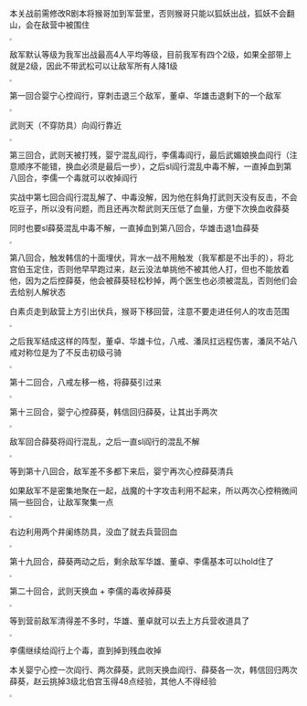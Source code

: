 

本关战前需修改R剧本将猴哥加到军营里，否则猴哥只能以狐妖出战，狐妖不会翻山，会在敌营中被围住

<img src="https://raw.githubusercontent.com/Avanti1980/myth-of-three-kingdoms/master/img/06/01.jpg" style="zoom:25%;" />

敌军默认等级为我军出战最高4人平均等级，目前我军有四个2级，如果全部带上就是2级，因此不带武松可以让敌军所有人降1级

<img src="https://raw.githubusercontent.com/Avanti1980/myth-of-three-kingdoms/master/img/06/02.jpg" style="zoom:25%;" />

第一回合婴宁心控阎行，穿刺击退三个敌军，董卓、华雄击退剩下的一个敌军

<img src="https://raw.githubusercontent.com/Avanti1980/myth-of-three-kingdoms/master/img/06/03.jpg" style="zoom:25%;" />

武则天（不穿防具）向阎行靠近

<img src="https://raw.githubusercontent.com/Avanti1980/myth-of-three-kingdoms/master/img/06/04.jpg" style="zoom:25%;" />

第三回合，武则天被打残，婴宁混乱阎行，李儒毒阎行，最后武媚娘换血阎行（注意顺序不能错，换血必须是最后一步），之后sl阎行混乱中毒不解，一直掉血到第八回合，李儒一个毒就可以收掉阎行

实战中第七回合阎行混乱解了、中毒没解，因为他在斜角打武则天没有反击，不会吃豆子，所以没有问题，而且还再次帮武则天压低了血量，方便下次换血收薛葵

同时也要sl薛葵混乱中毒不解，一直掉血到第八回合，华雄击退1血薛葵

<img src="https://raw.githubusercontent.com/Avanti1980/myth-of-three-kingdoms/master/img/06/05.jpg" style="zoom:25%;" />

第八回合，触发韩信的十面埋伏，背水一战不用触发（我军都是不出手的），将北宫伯玉定住，否则他早早跑过来，赵云没法单挑他不被其他人打，但也不能放着他，因为之后控薛葵，他会被薛葵轻松秒掉，两个医生也必须被混乱，否则他们会去给别人解状态

白素贞走到敌营上方引出伏兵，猴哥下移回营，注意不要走进任何人的攻击范围

<img src="https://raw.githubusercontent.com/Avanti1980/myth-of-three-kingdoms/master/img/06/06.jpg" style="zoom:25%;" />

之后我军结成这样的阵型，董卓、华雄卡位，八戒、潘凤扛远程伤害，潘凤不站八戒对称位是为了不反击初级弓骑

<img src="https://raw.githubusercontent.com/Avanti1980/myth-of-three-kingdoms/master/img/06/07.jpg" style="zoom:25%;" />

第十二回合，八戒左移一格，将薛葵引过来

<img src="https://raw.githubusercontent.com/Avanti1980/myth-of-three-kingdoms/master/img/06/08.jpg" style="zoom:25%;" />

第十三回合，婴宁心控薛葵，韩信回归薛葵，让其出手两次

<img src="https://raw.githubusercontent.com/Avanti1980/myth-of-three-kingdoms/master/img/06/09.jpg" style="zoom:25%;" />

敌军回合薛葵将阎行混乱，之后一直sl阎行的混乱不解

<img src="https://raw.githubusercontent.com/Avanti1980/myth-of-three-kingdoms/master/img/06/10.jpg" style="zoom:25%;" />

等到第十八回合，敌军差不多都下来后，婴宁再次心控薛葵清兵

如果敌军不是密集地聚在一起，战魔的十字攻击利用不起来，所以两次心控稍微间隔一些回合，让敌军聚集一点

<img src="https://raw.githubusercontent.com/Avanti1980/myth-of-three-kingdoms/master/img/06/11.jpg" style="zoom:25%;" />

右边利用两个井阑练防具，没血了就去兵营回血

<img src="https://raw.githubusercontent.com/Avanti1980/myth-of-three-kingdoms/master/img/06/12.jpg" style="zoom:25%;" />

第十九回合，薛葵两动之后，剩余敌军华雄、董卓、李儒基本可以hold住了

<img src="https://raw.githubusercontent.com/Avanti1980/myth-of-three-kingdoms/master/img/06/13.jpg" style="zoom:25%;" />

第二十回合，武则天换血 + 李儒的毒收掉薛葵

<img src="https://raw.githubusercontent.com/Avanti1980/myth-of-three-kingdoms/master/img/06/14.jpg" style="zoom:25%;" />

等到营前敌军清得差不多时，华雄、董卓就可以去上方兵营收道具了

<img src="https://raw.githubusercontent.com/Avanti1980/myth-of-three-kingdoms/master/img/06/15.jpg" style="zoom:25%;" />

李儒继续给阎行上个毒，直到掉到残血收掉

本关婴宁心控一次阎行、两次薛葵，武则天换血阎行、薛葵各一次，韩信回归两次薛葵，赵云挑掉3级北伯宫玉得48点经验，其他人不得经验

<img src="https://raw.githubusercontent.com/Avanti1980/myth-of-three-kingdoms/master/img/06/16.jpg" style="zoom:25%;" />













